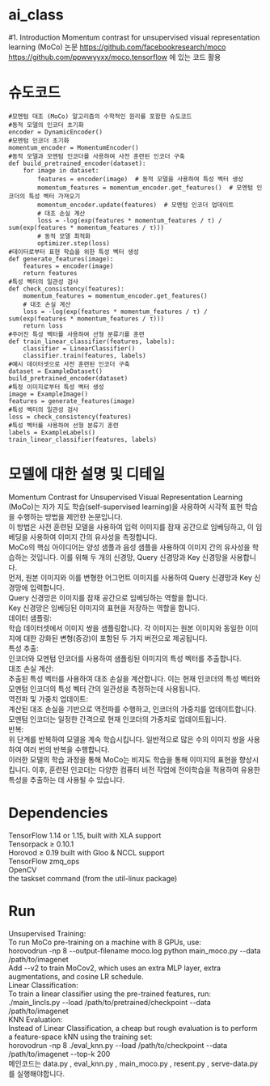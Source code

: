 # ai_class
#1. Introduction
Momentum contrast for unsupervised visual representation learning (MoCo) 논문
https://github.com/facebookresearch/moco  
https://github.com/ppwwyyxx/moco.tensorflow 에 있는 코드 활용
# 슈도코드
```
#모멘텀 대조 (MoCo) 알고리즘의 수학적인 원리를 포함한 슈도코드  
#동적 모델의 인코더 초기화  
encoder = DynamicEncoder()  
#모멘텀 인코더 초기화  
momentum_encoder = MomentumEncoder()  
#동적 모델과 모멘텀 인코더를 사용하여 사전 훈련된 인코더 구축  
def build_pretrained_encoder(dataset):  
    for image in dataset:  
        features = encoder(image)  # 동적 모델을 사용하여 특성 벡터 생성  
        momentum_features = momentum_encoder.get_features()  # 모멘텀 인코더의 특성 벡터 가져오기  
        momentum_encoder.update(features)  # 모멘텀 인코더 업데이트  
        # 대조 손실 계산  
        loss = -log(exp(features * momentum_features / τ) / sum(exp(features * momentum_features / τ)))  
        # 동적 모델 최적화  
        optimizer.step(loss)  
#데이터로부터 표현 학습을 위한 특성 벡터 생성  
def generate_features(image):  
    features = encoder(image)  
    return features  
#특성 벡터의 일관성 검사  
def check_consistency(features):  
    momentum_features = momentum_encoder.get_features()  
    # 대조 손실 계산  
    loss = -log(exp(features * momentum_features / τ) / sum(exp(features * momentum_features / τ)))  
    return loss  
#주어진 특성 벡터를 사용하여 선형 분류기를 훈련  
def train_linear_classifier(features, labels):  
    classifier = LinearClassifier()  
    classifier.train(features, labels)  
#예시 데이터셋으로 사전 훈련된 인코더 구축  
dataset = ExampleDataset()  
build_pretrained_encoder(dataset)  
#특정 이미지로부터 특성 벡터 생성  
image = ExampleImage()  
features = generate_features(image)  
#특성 벡터의 일관성 검사  
loss = check_consistency(features)  
#특성 벡터를 사용하여 선형 분류기 훈련  
labels = ExampleLabels()  
train_linear_classifier(features, labels)  
```
# 모델에 대한 설명 및 디테일  
Momentum Contrast for Unsupervised Visual Representation Learning (MoCo)는 자가 지도 학습(self-supervised learning)을 사용하여 시각적 표현 학습을 수행하는 방법을 제안한 논문입니다.   
이 방법은 사전 훈련된 모델을 사용하여 입력 이미지를 잠재 공간으로 임베딩하고, 이 임베딩을 사용하여 이미지 간의 유사성을 측정합니다.  
MoCo의 핵심 아이디어는 양성 샘플과 음성 샘플을 사용하여 이미지 간의 유사성을 학습하는 것입니다. 
이를 위해 두 개의 신경망, Query 신경망과 Key 신경망을 사용합니다.  
먼저, 원본 이미지와 이를 변형한 어그먼트 이미지를 사용하여 Query 신경망과 Key 신경망에 입력합니다.  
Query 신경망은 이미지를 잠재 공간으로 임베딩하는 역할을 합니다.  
Key 신경망은 임베딩된 이미지의 표현을 저장하는 역할을 합니다.  
데이터 샘플링:  
학습 데이터셋에서 이미지 쌍을 샘플링합니다. 각 이미지는 원본 이미지와 동일한 이미지에 대한 강화된 변형(증강)이 포함된 두 가지 버전으로 제공됩니다.  
특성 추출:  
인코더와 모멘텀 인코더를 사용하여 샘플링된 이미지의 특성 벡터를 추출합니다.  
대조 손실 계산:  
추출된 특성 벡터를 사용하여 대조 손실을 계산합니다. 이는 현재 인코더의 특성 벡터와 모멘텀 인코더의 특성 벡터 간의 일관성을 측정하는데 사용됩니다.  
역전파 및 가중치 업데이트:  
계산된 대조 손실을 기반으로 역전파를 수행하고, 인코더의 가중치를 업데이트합니다.  
모멘텀 인코더는 일정한 간격으로 현재 인코더의 가중치로 업데이트됩니다.  
반복:  
위 단계를 반복하여 모델을 계속 학습시킵니다. 일반적으로 많은 수의 이미지 쌍을 사용하여 여러 번의 반복을 수행합니다.  
이러한 모델의 학습 과정을 통해 MoCo는 비지도 학습을 통해 이미지의 표현을 향상시킵니다. 이후, 훈련된 인코더는 다양한 컴퓨터 비전 작업에 전이학습을 적용하여 유용한 특성을 추출하는 데 사용될 수 있습니다.  


# Dependencies
TensorFlow 1.14 or 1.15, built with XLA support  
Tensorpack ≥ 0.10.1  
Horovod ≥ 0.19 built with Gloo & NCCL support  
TensorFlow zmq_ops  
OpenCV  
the taskset command (from the util-linux package)  
# Run
Unsupervised Training:  
To run MoCo pre-training on a machine with 8 GPUs, use:  
horovodrun -np 8 --output-filename moco.log python main_moco.py --data /path/to/imagenet  
Add --v2 to train MoCov2, which uses an extra MLP layer, extra augmentations, and cosine LR schedule.  
Linear Classification:  
To train a linear classifier using the pre-trained features, run:  
./main_lincls.py --load /path/to/pretrained/checkpoint --data /path/to/imagenet  
KNN Evaluation:  
Instead of Linear Classification, a cheap but rough evaluation is to perform a feature-space kNN using the training set:  
horovodrun -np 8 ./eval_knn.py --load /path/to/checkpoint --data /path/to/imagenet --top-k 200  
메인코드는 data.py , eval_knn.py , main_moco.py , resent.py , serve-data.py 를 실행해야합니다.  
